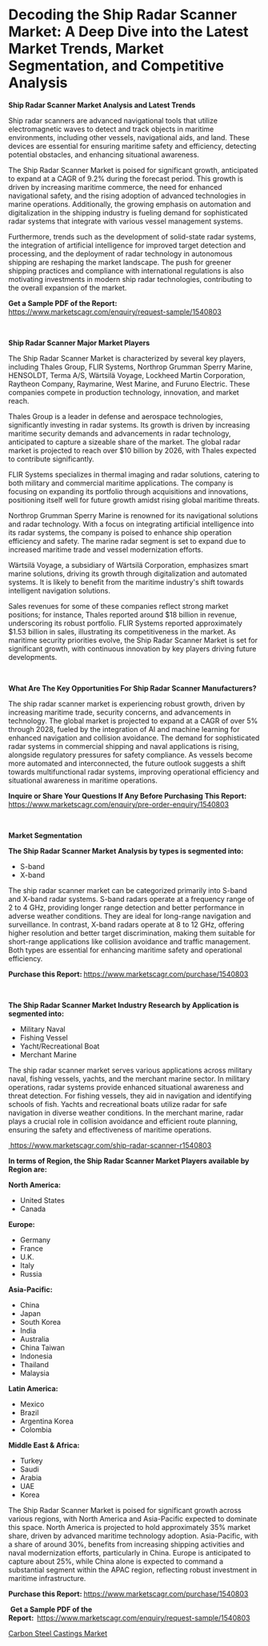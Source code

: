 <p><h1>Decoding the Ship Radar Scanner Market: A Deep Dive into the Latest Market Trends, Market Segmentation, and Competitive Analysis</h1></p><p><strong>Ship Radar Scanner Market Analysis and Latest Trends</strong></p>
<p><p>Ship radar scanners are advanced navigational tools that utilize electromagnetic waves to detect and track objects in maritime environments, including other vessels, navigational aids, and land. These devices are essential for ensuring maritime safety and efficiency, detecting potential obstacles, and enhancing situational awareness.</p><p>The Ship Radar Scanner Market is poised for significant growth, anticipated to expand at a CAGR of 9.2% during the forecast period. This growth is driven by increasing maritime commerce, the need for enhanced navigational safety, and the rising adoption of advanced technologies in marine operations. Additionally, the growing emphasis on automation and digitalization in the shipping industry is fueling demand for sophisticated radar systems that integrate with various vessel management systems.</p><p>Furthermore, trends such as the development of solid-state radar systems, the integration of artificial intelligence for improved target detection and processing, and the deployment of radar technology in autonomous shipping are reshaping the market landscape. The push for greener shipping practices and compliance with international regulations is also motivating investments in modern ship radar technologies, contributing to the overall expansion of the market.</p></p>
<p><strong>Get a Sample PDF of the Report:&nbsp;</strong> <a href="https://www.marketscagr.com/enquiry/request-sample/1540803?utm_campaign=2138&utm_medium=2&utm_source=Github&utm_content=ia&utm_term=20022025&utm_id=ship-radar-scanner">https://www.marketscagr.com/enquiry/request-sample/1540803</a></p>
<p>&nbsp;</p>
<p><strong>Ship Radar Scanner Major Market Players</strong></p>
<p><p>The Ship Radar Scanner Market is characterized by several key players, including Thales Group, FLIR Systems, Northrop Grumman Sperry Marine, HENSOLDT, Terma A/S, Wärtsilä Voyage, Lockheed Martin Corporation, Raytheon Company, Raymarine, West Marine, and Furuno Electric. These companies compete in production technology, innovation, and market reach.</p><p>Thales Group is a leader in defense and aerospace technologies, significantly investing in radar systems. Its growth is driven by increasing maritime security demands and advancements in radar technology, anticipated to capture a sizeable share of the market. The global radar market is projected to reach over $10 billion by 2026, with Thales expected to contribute significantly.</p><p>FLIR Systems specializes in thermal imaging and radar solutions, catering to both military and commercial maritime applications. The company is focusing on expanding its portfolio through acquisitions and innovations, positioning itself well for future growth amidst rising global maritime threats.</p><p>Northrop Grumman Sperry Marine is renowned for its navigational solutions and radar technology. With a focus on integrating artificial intelligence into its radar systems, the company is poised to enhance ship operation efficiency and safety. The marine radar segment is set to expand due to increased maritime trade and vessel modernization efforts.</p><p>Wärtsilä Voyage, a subsidiary of Wärtsilä Corporation, emphasizes smart marine solutions, driving its growth through digitalization and automated systems. It is likely to benefit from the maritime industry's shift towards intelligent navigation solutions.</p><p>Sales revenues for some of these companies reflect strong market positions; for instance, Thales reported around $18 billion in revenue, underscoring its robust portfolio. FLIR Systems reported approximately $1.53 billion in sales, illustrating its competitiveness in the market. As maritime security priorities evolve, the Ship Radar Scanner Market is set for significant growth, with continuous innovation by key players driving future developments.</p></p>
<p>&nbsp;</p>
<p><strong>What Are The Key Opportunities For Ship Radar Scanner Manufacturers?</strong></p>
<p><p>The ship radar scanner market is experiencing robust growth, driven by increasing maritime trade, security concerns, and advancements in technology. The global market is projected to expand at a CAGR of over 5% through 2028, fueled by the integration of AI and machine learning for enhanced navigation and collision avoidance. The demand for sophisticated radar systems in commercial shipping and naval applications is rising, alongside regulatory pressures for safety compliance. As vessels become more automated and interconnected, the future outlook suggests a shift towards multifunctional radar systems, improving operational efficiency and situational awareness in maritime operations.</p></p>
<p><strong>Inquire or Share Your Questions If Any Before Purchasing This Report:</strong> <a href="https://www.marketscagr.com/enquiry/pre-order-enquiry/1540803?utm_campaign=2138&utm_medium=2&utm_source=Github&utm_content=ia&utm_term=20022025&utm_id=ship-radar-scanner">https://www.marketscagr.com/enquiry/pre-order-enquiry/1540803</a></p>
<p>&nbsp;</p>
<p><strong>Market Segmentation</strong></p>
<p><strong>The Ship Radar Scanner Market Analysis by types is segmented into:</strong></p>
<p><ul><li>S-band</li><li>X-band</li></ul></p>
<p><p>The ship radar scanner market can be categorized primarily into S-band and X-band radar systems. S-band radars operate at a frequency range of 2 to 4 GHz, providing longer range detection and better performance in adverse weather conditions. They are ideal for long-range navigation and surveillance. In contrast, X-band radars operate at 8 to 12 GHz, offering higher resolution and better target discrimination, making them suitable for short-range applications like collision avoidance and traffic management. Both types are essential for enhancing maritime safety and operational efficiency.</p></p>
<p><strong>Purchase this Report:&nbsp;</strong><a href="https://www.marketscagr.com/purchase/1540803?utm_campaign=2138&utm_medium=2&utm_source=Github&utm_content=ia&utm_term=20022025&utm_id=ship-radar-scanner">https://www.marketscagr.com/purchase/1540803</a></p>
<p>&nbsp;</p>
<p><strong>The Ship Radar Scanner Market Industry Research by Application is segmented into:</strong></p>
<p><ul><li>Military Naval</li><li>Fishing Vessel</li><li>Yacht/Recreational Boat</li><li>Merchant Marine</li></ul></p>
<p><p>The ship radar scanner market serves various applications across military naval, fishing vessels, yachts, and the merchant marine sector. In military operations, radar systems provide enhanced situational awareness and threat detection. For fishing vessels, they aid in navigation and identifying schools of fish. Yachts and recreational boats utilize radar for safe navigation in diverse weather conditions. In the merchant marine, radar plays a crucial role in collision avoidance and efficient route planning, ensuring the safety and effectiveness of maritime operations.</p></p>
<p><a href="https://www.marketscagr.com/ship-radar-scanner-r1540803?utm_campaign=2138&utm_medium=2&utm_source=Github&utm_content=ia&utm_term=20022025&utm_id=ship-radar-scanner">&nbsp;https://www.marketscagr.com/ship-radar-scanner-r1540803</a></p>
<p><strong>In terms of Region, the Ship Radar Scanner Market Players available by Region are:</strong></p>
<p>
    <p> <strong> North America: </strong>
        <ul>
            <li>United States</li>
            <li>Canada</li>
        </ul>
        </p> 
    <p> <strong> Europe: </strong>
        <ul>
            <li>Germany</li>
            <li>France</li>
            <li>U.K.</li>
            <li>Italy</li>
            <li>Russia</li>
        </ul>
        </p> 
    <p> <strong> Asia-Pacific: </strong>
        <ul>
            <li>China</li>
            <li>Japan</li>
            <li>South Korea</li>
            <li>India</li>
            <li>Australia</li>
            <li>China Taiwan</li>
            <li>Indonesia</li>
            <li>Thailand</li>
            <li>Malaysia</li>
        </ul>
        </p> 
    <p> <strong> Latin America: </strong>
        <ul>
            <li>Mexico</li>
            <li>Brazil</li>
            <li>Argentina Korea</li>
            <li>Colombia</li>
        </ul>
        </p> 
    <p> <strong> Middle East & Africa: </strong>
        <ul>
            <li>Turkey</li>
            <li>Saudi</li>
            <li>Arabia</li>
            <li>UAE</li>
            <li>Korea</li>
        </ul>
    </p>
    </p>
<p><p>The Ship Radar Scanner Market is poised for significant growth across various regions, with North America and Asia-Pacific expected to dominate this space. North America is projected to hold approximately 35% market share, driven by advanced maritime technology adoption. Asia-Pacific, with a share of around 30%, benefits from increasing shipping activities and naval modernization efforts, particularly in China. Europe is anticipated to capture about 25%, while China alone is expected to command a substantial segment within the APAC region, reflecting robust investment in maritime infrastructure.</p></p>
<p><strong>Purchase this Report: </strong><a href="https://www.marketscagr.com/purchase/1540803?utm_campaign=2138&utm_medium=2&utm_source=Github&utm_content=ia&utm_term=20022025&utm_id=ship-radar-scanner">https://www.marketscagr.com/purchase/1540803</a></p>
<p>&nbsp;<strong>Get a Sample PDF of the Report:&nbsp;&nbsp;</strong><a href="https://www.marketscagr.com/enquiry/request-sample/1540803?utm_campaign=2138&utm_medium=2&utm_source=Github&utm_content=ia&utm_term=20022025&utm_id=ship-radar-scanner">https://www.marketscagr.com/enquiry/request-sample/1540803</a></p>
<p><strong></strong></p>
<p><p><a href="https://github.com/joannesouthgate/Market-Research-Report-List-5/blob/main/carbon-steel-castings-market.md?utm_campaign=2138&utm_medium=2&utm_source=Github&utm_content=ia&utm_term=20022025&utm_id=ship-radar-scanner">Carbon Steel Castings Market</a></p></p>